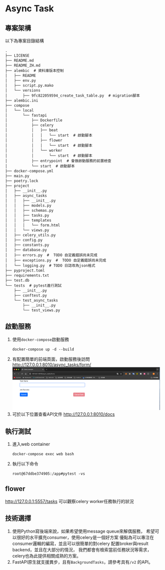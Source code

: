 # Async Task

## 專案架構
以下為專案目錄結構
```
.
├── LICENSE
├── README.md
├── README_ZH.md
├── alembic  # 資料庫版本控制
│   ├── README
│   ├── env.py
│   ├── script.py.mako
│   └── versions
│       ├── 9fc822059594_create_task_table.py  # migration腳本
├── alembic.ini
├── compose
│   └── local
│       └── fastapi
│           ├── Dockerfile
│           ├── celery
│           │   ├── beat
│           │   │   └── start  # 啟動腳本
│           │   ├── flower
│           │   │   └── start  # 啟動腳本
│           │   └── worker
│           │       └── start  # 啟動腳本
│           ├── entrypoint  # 會做啟動服務的前置檢查
│           └── start  # 啟動腳本
├── docker-compose.yml
├── main.py
├── poetry.lock
├── project
│   ├── __init__.py
│   ├── async_tasks
│   │   ├── __init__.py
│   │   ├── models.py
│   │   ├── schemas.py
│   │   ├── tasks.py
│   │   ├── templates
│   │   │   └── form.html
│   │   └── views.py
│   ├── celery_utils.py
│   ├── config.py
│   ├── constants.py
│   ├── database.py
│   ├── errors.py  #  TODO 自定義錯誤尚未完成
│   ├── exceptions.py  #  TODO 自定義錯誤尚未完成
│   └── logging.py  # TODO 日誌改為json格式
├── pyproject.toml
├── requirements.txt
├── test.db
└── tests  # pytest進行測試
    ├── __init__.py
    ├── conftest.py
    └── test_async_tasks
        ├── __init__.py
        └── test_views.py
```


## 啟動服務
1. 使用`docker-compose`啟動服務
    ```
    docker-compose up -d --build
    ```
2. 有配置簡單的前端頁面，啟動服務後訪問
   http://127.0.0.1:8010/async_tasks/form/
   ![img.png](img.png)
3. 可於以下位置查看API文件
   http://127.0.0.1:8010/docs

## 執行測試
1. 進入web container
   ```
   docker-compose exec web bash
   ```
2. 執行以下命令
   ```
   root@67ddbe374905:/app#pytest -vs
   ```
   
## flower
http://127.0.0.1:5557/tasks
可以觀察celery worker任務執行的狀況

   
## 技術選擇
1. 使用Python寫後端來說，如果希望使用message queue來解偶服務，
希望可以很好的水平擴充consumer，使用celery是一個好方案
優點為可以專注在consumer邏輯的編寫，並且可以很簡單的對celery
配置broker與result backend，並且在大部分的情況，
我們都會有檢索當前任務狀況等需求，celery也為此提供相關成熟的方案。
2. FastAPI原生就支援異步，且有`BackgroundTasks`，請參考具有`/v2`
的API。